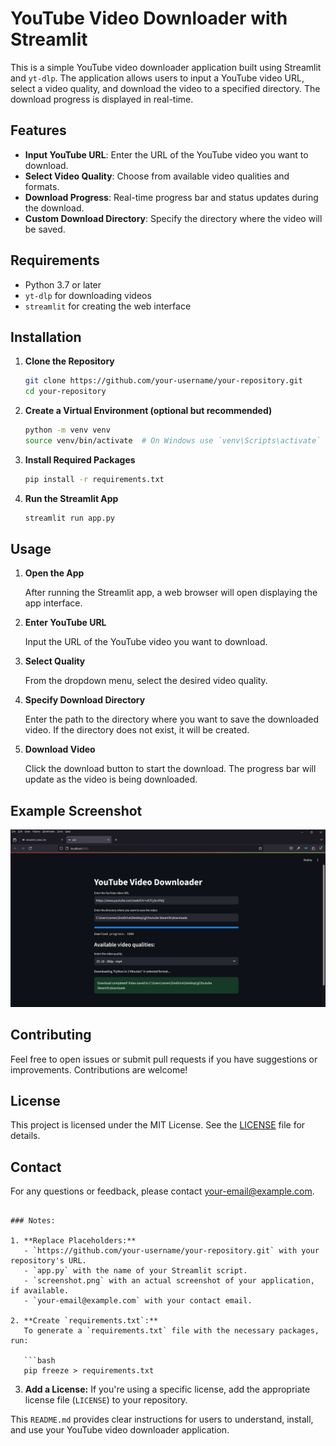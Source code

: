 
# YouTube Video Downloader with Streamlit

This is a simple YouTube video downloader application built using Streamlit and `yt-dlp`. The application allows users to input a YouTube video URL, select a video quality, and download the video to a specified directory. The download progress is displayed in real-time.

## Features

- **Input YouTube URL**: Enter the URL of the YouTube video you want to download.
- **Select Video Quality**: Choose from available video qualities and formats.
- **Download Progress**: Real-time progress bar and status updates during the download.
- **Custom Download Directory**: Specify the directory where the video will be saved.

## Requirements

- Python 3.7 or later
- `yt-dlp` for downloading videos
- `streamlit` for creating the web interface

## Installation

1. **Clone the Repository**

   ```bash
   git clone https://github.com/your-username/your-repository.git
   cd your-repository
   ```

2. **Create a Virtual Environment (optional but recommended)**

   ```bash
   python -m venv venv
   source venv/bin/activate  # On Windows use `venv\Scripts\activate`
   ```

3. **Install Required Packages**

   ```bash
   pip install -r requirements.txt
   ```

4. **Run the Streamlit App**

   ```bash
   streamlit run app.py
   ```

## Usage

1. **Open the App**

   After running the Streamlit app, a web browser will open displaying the app interface.

2. **Enter YouTube URL**

   Input the URL of the YouTube video you want to download.

3. **Select Quality**

   From the dropdown menu, select the desired video quality.

4. **Specify Download Directory**

   Enter the path to the directory where you want to save the downloaded video. If the directory does not exist, it will be created.

5. **Download Video**

   Click the download button to start the download. The progress bar will update as the video is being downloaded.

## Example Screenshot

![Screenshot](screenshot.png)

## Contributing

Feel free to open issues or submit pull requests if you have suggestions or improvements. Contributions are welcome!

## License

This project is licensed under the MIT License. See the [LICENSE](LICENSE) file for details.

## Contact

For any questions or feedback, please contact [your-email@example.com](mailto:your-email@example.com).

```

### Notes:

1. **Replace Placeholders:**
   - `https://github.com/your-username/your-repository.git` with your repository's URL.
   - `app.py` with the name of your Streamlit script.
   - `screenshot.png` with an actual screenshot of your application, if available.
   - `your-email@example.com` with your contact email.

2. **Create `requirements.txt`:**
   To generate a `requirements.txt` file with the necessary packages, run:

   ```bash
   pip freeze > requirements.txt
   ```

3. **Add a License:**
   If you're using a specific license, add the appropriate license file (`LICENSE`) to your repository.

This `README.md` provides clear instructions for users to understand, install, and use your YouTube video downloader application.
